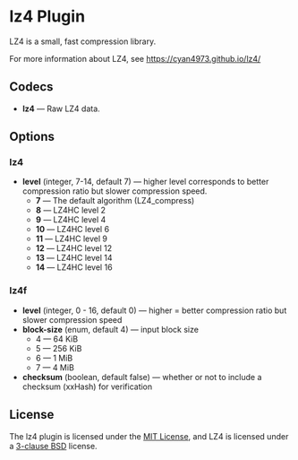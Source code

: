 # lz4 Plugin #

LZ4 is a small, fast compression library.

For more information about LZ4, see
https://cyan4973.github.io/lz4/

## Codecs ##

- **lz4** — Raw LZ4 data.

## Options ##

### lz4 ###

- **level** (integer, 7-14, default 7) — higher level corresponds to
  better compression ratio but slower compression speed.
  - **7** — The default algorithm (LZ4_compress)
  - **8** — LZ4HC level 2
  - **9** — LZ4HC level 4
  - **10** — LZ4HC level 6
  - **11** — LZ4HC level 9
  - **12** — LZ4HC level 12
  - **13** — LZ4HC level 14
  - **14** — LZ4HC level 16

### lz4f ###

- **level** (integer, 0 - 16, default 0) — higher = better
  compression ratio but slower compression speed
- **block-size** (enum, default 4) — input block size
  - 4 — 64 KiB
  - 5 — 256 KiB
  - 6 — 1 MiB
  - 7 — 4 MiB
- **checksum** (boolean, default false) — whether or not to include a
  checksum (xxHash) for verification

## License ##

The lz4 plugin is licensed under the [MIT
License](http://opensource.org/licenses/MIT), and LZ4 is licensed
under a [3-clause BSD](http://opensource.org/licenses/BSD-3-Clause)
license.
